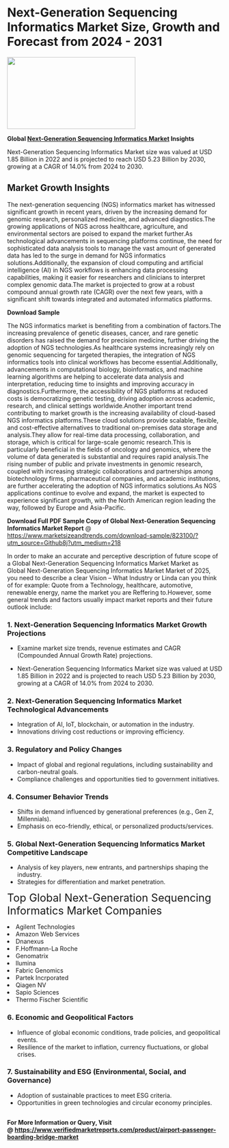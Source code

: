 <H1>Next-Generation Sequencing Informatics Market Size, Growth and Forecast from 2024 - 2031</H1><img class="aligncenter size-medium wp-image-584254" src="https://thirdeyenews.in/wp-content/uploads/2024/09/Global-Market-Research-300x168.jpeg" alt="" width="300" height="168" /><p><strong>Global&nbsp;<a href="https://www.marketsizeandtrends.com/download-sample/823100/?utm_source=Github8j?utm_medium=218">Next-Generation Sequencing Informatics Market</a> Insights</strong></p><p>Next-Generation Sequencing Informatics Market size was valued at USD 1.85 Billion in 2022 and is projected to reach USD 5.23 Billion by 2030, growing at a CAGR of 14.0% from 2024 to 2030.</p><p><h2>Market Growth Insights</h2> <p>The next-generation sequencing (NGS) informatics market has witnessed significant growth in recent years, driven by the increasing demand for genomic research, personalized medicine, and advanced diagnostics.The growing applications of NGS across healthcare, agriculture, and environmental sectors are poised to expand the market further.As technological advancements in sequencing platforms continue, the need for sophisticated data analysis tools to manage the vast amount of generated data has led to the surge in demand for NGS informatics solutions.Additionally, the expansion of cloud computing and artificial intelligence (AI) in NGS workflows is enhancing data processing capabilities, making it easier for researchers and clinicians to interpret complex genomic data.The market is projected to grow at a robust compound annual growth rate (CAGR) over the next few years, with a significant shift towards integrated and automated informatics platforms.</p> <p><strong>Download Sample</strong></p> <p>The NGS informatics market is benefiting from a combination of factors.The increasing prevalence of genetic diseases, cancer, and rare genetic disorders has raised the demand for precision medicine, further driving the adoption of NGS technologies.As healthcare systems increasingly rely on genomic sequencing for targeted therapies, the integration of NGS informatics tools into clinical workflows has become essential.Additionally, advancements in computational biology, bioinformatics, and machine learning algorithms are helping to accelerate data analysis and interpretation, reducing time to insights and improving accuracy in diagnostics.Furthermore, the accessibility of NGS platforms at reduced costs is democratizing genetic testing, driving adoption across academic, research, and clinical settings worldwide.Another important trend contributing to market growth is the increasing availability of cloud-based NGS informatics platforms.These cloud solutions provide scalable, flexible, and cost-effective alternatives to traditional on-premises data storage and analysis.They allow for real-time data processing, collaboration, and storage, which is critical for large-scale genomic research.This is particularly beneficial in the fields of oncology and genomics, where the volume of data generated is substantial and requires rapid analysis.The rising number of public and private investments in genomic research, coupled with increasing strategic collaborations and partnerships among biotechnology firms, pharmaceutical companies, and academic institutions, are further accelerating the adoption of NGS informatics solutions.As NGS applications continue to evolve and expand, the market is expected to experience significant growth, with the North American region leading the way, followed by Europe and Asia-Pacific.<p><span class=""><strong>Download Full PDF Sample Copy of Global Next-Generation Sequencing Informatics Market Report</strong> @ <a href="https://www.marketsizeandtrends.com/download-sample/823100/?utm_source=Github8j?utm_medium=218" target="_blank">https://www.marketsizeandtrends.com/download-sample/823100/?utm_source=Github8j?utm_medium=218</a></span></p><p>In order to make an accurate and perceptive description of future scope of a Global&nbsp;Next-Generation Sequencing Informatics Market Market as Global&nbsp;Next-Generation Sequencing Informatics Market Market of 2025, you need to describe a clear Vision &ndash; What Industry or Linda can you think of for example: Quote from a Technology, healthcare, automotive, renewable energy, name the market you are Reffering to.However, some general trends and factors usually impact market reports and their future outlook include:</p><h3>1.&nbsp;<strong>Next-Generation Sequencing Informatics Market Growth Projections</strong></h3><ul><li>Examine market size trends, revenue estimates and CAGR (Compounded Annual Growth Rate) projections.</li><li><p>Next-Generation Sequencing Informatics Market size was valued at USD 1.85 Billion in 2022 and is projected to reach USD 5.23 Billion by 2030, growing at a CAGR of 14.0% from 2024 to 2030.</p></li></ul><h3>2.&nbsp;<strong>Next-Generation Sequencing Informatics Market Technological Advancements</strong></h3><ul><li>Integration of AI, IoT, blockchain, or automation in the industry.</li><li>Innovations driving cost reductions or improving efficiency.</li></ul><h3>3.&nbsp;<strong>Regulatory and Policy Changes</strong></h3><ul><li>Impact of global and regional regulations, including sustainability and carbon-neutral goals.</li><li>Compliance challenges and opportunities tied to government initiatives.</li></ul><h3>4.&nbsp;<strong>Consumer Behavior Trends</strong></h3><ul><li>Shifts in demand influenced by generational preferences (e.g., Gen Z, Millennials).</li><li>Emphasis on eco-friendly, ethical, or personalized products/services.</li></ul><h3>5.&nbsp;<strong>Global Next-Generation Sequencing Informatics Market Competitive Landscape</strong></h3><ul><li>Analysis of key players, new entrants, and partnerships shaping the industry.</li><li>Strategies for differentiation and market penetration.</li></ul><p data-pm-slice="1 1 []"><span style="color: inherit; font-family: inherit; font-size: 25px;">Top Global Next-Generation Sequencing Informatics Market Companies</span></p><div class="" data-test-id=""><p><li>Agilent Technologies</li><li> Amazon Web Services</li><li> Dnanexus</li><li> F.Hoffmann-La Roche</li><li> Genomatrix</li><li> llumina</li><li> Fabric Genomics</li><li> Partek Incrporated</li><li> Qiagen NV</li><li> Sapio Sciences</li><li> Thermo Fischer Scientific</li></p></div><h3>6.&nbsp;<strong>Economic and Geopolitical Factors</strong></h3><ul><li>Influence of global economic conditions, trade policies, and geopolitical events.</li><li>Resilience of the market to inflation, currency fluctuations, or global crises.</li></ul><h3>7.&nbsp;<strong>Sustainability and ESG (Environmental, Social, and Governance)</strong></h3><ul><li>Adoption of sustainable practices to meet ESG criteria.</li><li>Opportunities in green technologies and circular economy principles.</li></ul><h2><strong style="font-size: 14px;">For More Information or Query, Visit @&nbsp;</strong><a style="background-color: #ffffff; font-size: 14px;" href="https://www.marketsizeandtrends.com/report/next-generation-sequencing-informatics-market/" target="_blank">https://www.verifiedmarketreports.com/product/airport-passenger-boarding-bridge-market</a></h2>